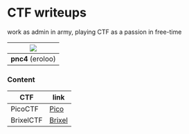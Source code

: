 # CTF writeups

work as admin in army, playing CTF as a passion in free-time


| ![](https://github.com/eroloo.png?size=150)     |
|:-----------------------------------------------:|
| **pnc4** (eroloo)                              |


### Content

| CTF           | link                                                         |
|---------------|--------------------------------------------------------------|
| PicoCTF       | [Pico](https://github.com/eroloo/ctf/tree/main/picoCTF)      |
| BrixelCTF     | [Brixel](https://github.com/eroloo/ctf/tree/main/BrixelCTF)    |
